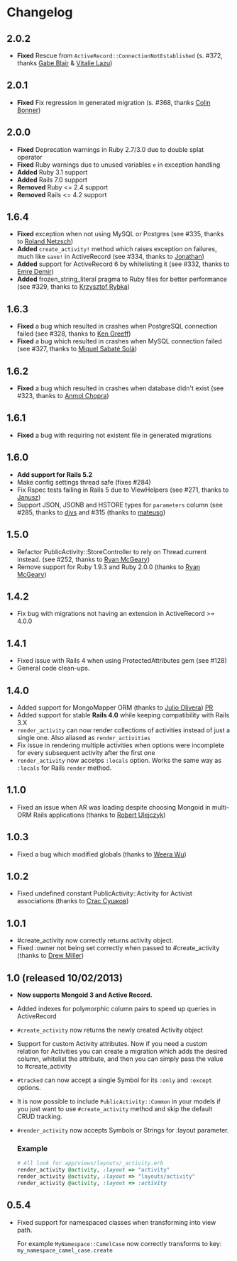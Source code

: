 # Changelog

## 2.0.2

- **Fixed** Rescue from `ActiveRecord::ConnectionNotEstablished` (s. #372, thanks [Gabe Blair](https://github.com/gblair) & [Vitalie Lazu](https://github.com/vitaliel))

## 2.0.1

- **Fixed** Fix regression in generated migration (s. #368, thanks [Colin Bonner](https://github.com/cfbonner))

## 2.0.0

- **Fixed** Deprecation warnings in Ruby 2.7/3.0 due to double splat operator
- **Fixed** Ruby warnings due to unused variables `e` in exception handling
- **Added** Ruby 3.1 support
- **Added** Rails 7.0 support
- **Removed** Ruby <= 2.4 support
- **Removed** Rails <= 4.2 support

## 1.6.4

- **Fixed** exception when not using MySQL or Postgres (see #335, thanks to [Roland Netzsch](https://github.com/stuxcrystal))
- **Added** `create_activity!` method which raises exception on failures, much like `save!` in ActiveRecord (see #334, thanks to [Jonathan](https://github.com/jtwhittington))
- **Added** support for ActiveRecord 6 by whitelisting it (see #332, thanks to [Emre Demir](https://github.com/demir))
- **Added** frozen_string_literal pragma to Ruby files for better performance (see #329, thanks to [Krzysztof Rybka](https://github.com/krzysiek1507))

## 1.6.3

- **Fixed** a bug which resulted in crashes when PostgreSQL connection failed (see #328, thanks to [Ken Greeff](https://github.com/kengreeff))
- **Fixed** a bug which resulted in crashes when MySQL connection failed (see #327, thanks to [Miquel Sabaté Solà](https://github.com/mssola))

## 1.6.2

- **Fixed** a bug which resulted in crashes when database didn't exist (see #323, thanks to [Anmol Chopra](https://github.com/chopraanmol1))

## 1.6.1

- **Fixed** a bug with requiring not existent file in generated migrations

## 1.6.0

* **Add support for Rails 5.2**
* Make config settings thread safe (fixes #284)
* Fix Rspec tests failing in Rails 5 due to ViewHelpers (see #271, thanks to [Janusz](https://github.com/januszm))
* Support JSON, JSONB and HSTORE types for `parameters` column (see #285, thanks to [djvs](https://github.com/djvs) and #315 (thanks to [mateusg](https://github.com/mateusg))

## 1.5.0

* Refactor PublicActivity::StoreController to rely on Thread.current instead. (see #252, thanks to [Ryan McGeary](https://github.com/rmm5t))
* Remove support for Ruby 1.9.3 and Ruby 2.0.0 (thanks to [Ryan McGeary](https://github.com/rmm5t))

## 1.4.2

* Fix bug with migrations not having an extension in ActiveRecord >= 4.0.0

## 1.4.1

* Fixed issue with Rails 4 when using ProtectedAttributes gem (see #128)
* General code clean-ups.

## 1.4.0

* Added support for MongoMapper ORM (thanks to [Julio Olivera](https://github.com/julioolvr)) [PR](https://github.com/pokonski/public_activity/pull/101)
* Added support for stable **Rails 4.0** while keeping compatibility with Rails 3.X
* `render_activity` can now render collections of activities instead of just a single one. Also aliased as `render_activities`
* Fix issue in rendering multiple activities when options were incomplete for every subsequent activity after the first one
* `render_activity` now accetps `:locals` option. Works the same way as `:locals` for Rails `render` method.

## 1.1.0

* Fixed an issue when AR was loading despite choosing Mongoid in multi-ORM Rails applications (thanks to [Robert Ulejczyk](https://github.com/robuye))

## 1.0.3

* Fixed a bug which modified globals (thanks to [Weera Wu](https://github.com/wulab))

## 1.0.2

* Fixed undefined constant PublicActivity::Activity for Activist associations (thanks to [Стас Сушков](https://github.com/stas))

## 1.0.1

* #create_activity now correctly returns activity object.
* Fixed :owner not being set correctly when passed to #create_activity (thanks to [Drew Miller](https://github.com/mewdriller))

## 1.0 (released 10/02/2013)

* **Now supports Mongoid 3 and Active Record.**
* Added indexes for polymorphic column pairs to speed up queries in ActiveRecord
* `#create_activity` now returns the newly created Activity object
* Support for custom Activity attributes. Now if you need a custom relation for Activities you can
  create a migration which adds the desired column, whitelist the attribute, and then you can simply pass the value to #create_activity
* `#tracked` can now accept a single Symbol for its `:only` and `:except` options.
* It is now possible to include `PublicActivity::Common` in your models if you just want to use `#create_activity` method
  and skip the default CRUD tracking.
* `#render_activity` now accepts Symbols or Strings for :layout parameter.
  ### Example

  ```ruby
  # All look for app/views/layouts/_activity.erb
  render_activity @activity, :layout => "activity"
  render_activity @activity, :layout => "layouts/activity"
  render_activity @activity, :layout => :activity
  ```
## 0.5.4

* Fixed support for namespaced classes when transforming into view path.

  For example `MyNamespace::CamelCase` now correctly transforms to key: `my_namespace_camel_case.create`
